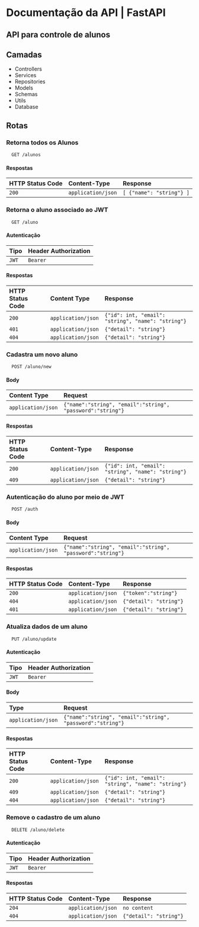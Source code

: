 
# Documentação da API | FastAPI

## API para controle de alunos

## Camadas

* Controllers
* Services
* Repositories
* Models
* Schemas
* Utils
* Database

## Rotas

### Retorna todos os Alunos

```http
  GET /alunos
```

#### Respostas

| HTTP Status Code   | Content-Type       | Response                           |
| :---------- | :--------- | :---------------------------------- |
| `200` | `application/json` | `[ {"name": "string"} ]` |

### Retorna o aluno associado ao JWT

```http
  GET /aluno
```

#### Autenticação

| Tipo   | Header Authorization      |
| :---------- | :--------- |
| `JWT` | `Bearer` |

#### Respostas

| HTTP Status Code   | Content Type       | Response                           |
| :---------- | :--------- | :---------------------------------- |
| `200` | `application/json` | `{"id": int, "email": "string", "name": "string"}` |
| `401` | `application/json` | `{"detail": "string"}` |
| `404` | `application/json` | `{"detail": "string"}` |


### Cadastra um novo aluno

```http
  POST /aluno/new
```

#### Body

| Content Type   | Request     |
| :---------- | :--------- |
| `application/json` | `{"name":"string", "email":"string", "password":"string"}` |


#### Respostas

| HTTP Status Code   | Content-Type       | Response                           |
| :---------- | :--------- | :---------------------------------- |
| `200` | `application/json` | `{"id": int, "email": "string", "name": "string"}` |
| `409` | `application/json` | `{"detail": "string"}` |


### Autenticação do aluno por meio de JWT

```http
  POST /auth
```

#### Body

| Content Type   | Request     |
| :---------- | :--------- |
| `application/json` | `{"name":"string", "email":"string", "password":"string"}` |


#### Respostas

| HTTP Status Code   | Content-Type       | Response                           |
| :---------- | :--------- | :---------------------------------- |
| `200` | `application/json` | `{"token":"string"}` |
| `404` | `application/json` | `{"detail": "string"}` |
| `401` | `application/json` | `{"detail": "string"}` |

### Atualiza dados de um aluno

```http
  PUT /aluno/update
```

#### Autenticação

| Tipo   | Header Authorization      |
| :---------- | :--------- |
| `JWT` | `Bearer` |

#### Body

| Type   | Request     |
| :---------- | :--------- |
| `application/json` | `{"name":"string", "email":"string", "password":"string"}` |

#### Respostas

| HTTP Status Code   | Content-Type       | Response                           |
| :---------- | :--------- | :---------------------------------- |
| `200` | `application/json` | `{"id": int, "email": "string", "name": "string"}` |
| `409` | `application/json` | `{"detail": "string"}` |
| `404` | `application/json` | `{"detail": "string"}` |

### Remove o cadastro de um aluno

```http
  DELETE /aluno/delete
```

#### Autenticação

| Tipo   | Header Authorization      |
| :---------- | :--------- |
| `JWT` | `Bearer` |

#### Respostas

| HTTP Status Code   | Content-Type       | Response                           |
| :---------- | :--------- | :---------------------------------- |
| `204` | `application/json` | `no content` |
| `404` | `application/json` | `{"detail": "string"}` |
